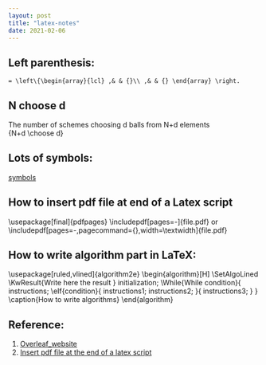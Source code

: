 ```yaml
---
layout: post
title: "latex-notes"
date: 2021-02-06
---
```


## Left parenthesis:
`= \left\{\begin{array}{lcl} ,& & {}\\ ,& & {} \end{array} \right.`

## N choose d
The number of schemes choosing d balls from N+d elements <br>
{N+d \choose d}

## Lots of symbols: 
[symbols](https://www.evanott.com/data-analysis/LaTeX/symbols.html)

## How to insert pdf file at end of a Latex script
\usepackage[final]{pdfpages}
\includepdf[pages=-]{file.pdf} or \includepdf[pages=-,pagecommand={},width=\textwidth]{file.pdf}

## How to write algorithm part in LaTeX:
\\usepackage[ruled,vlined]{algorithm2e}
\\begin{algorithm}[H]
\\SetAlgoLined
\\KwResult{Write here the result }
 initialization\;
 \\While{While condition}{
  instructions\;
  \\eIf{condition}{
   instructions1\;
   instructions2\;
   }{
   instructions3\;
  }
 }
 \\caption{How to write algorithms}
\\end{algorithm}

## Reference:
1. [Overleaf_website](https://www.overleaf.com/learn/latex/algorithms)
2. [Insert pdf file at the end of a latex script](https://tex.stackexchange.com/questions/105589/insert-pdf-file-in-latex-document)